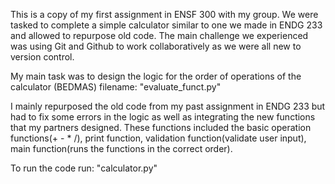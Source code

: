 This is a copy of my first assignment in ENSF 300 with my group.
We were tasked to complete a simple calculator similar to one we made in ENDG 233 and allowed to repurpose old code.
The main challenge we experienced was using Git and Github to work collaboratively as we were all new to version control.

My main task was to design the logic for the order of operations of the calculator (BEDMAS) 
filename: "evaluate_funct.py"

I mainly repurposed the old code from my past assignment in ENDG 233 but had to fix some errors in the logic as well as integrating the new functions that my partners designed. These functions included the basic operation functions(+ - * /), print function, validation function(validate user input), main function(runs the functions in the correct order).

To run the code run: "calculator.py"